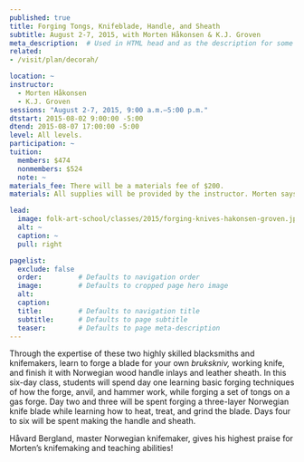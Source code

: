 ```yaml
---
published: true
title: Forging Tongs, Knifeblade, Handle, and Sheath 
subtitle: August 2-7, 2015, with Morten Håkonsen & K.J. Groven
meta_description:  # Used in HTML head and as the description for some search engines
related:
- /visit/plan/decorah/

location: ~
instructor: 
  - Morten Håkonsen
  - K.J. Groven
sessions: "August 2-7, 2015, 9:00 a.m.–5:00 p.m."
dtstart: 2015-08-02 9:00:00 -5:00
dtend: 2015-08-07 17:00:00 -5:00
level: All levels.  
participation: ~
tuition:
  members: $474
  nonmembers: $524
  note: ~
materials_fee: There will be a materials fee of $200.
materials: All supplies will be provided by the instructor. Morten says you will get the best Norwegian handles available! Students may use instructor’s tools.

lead:
  image: folk-art-school/classes/2015/forging-knives-hakonsen-groven.jpg
  alt: ~
  caption: ~
  pull: right

pagelist:
  exclude: false
  order:         # Defaults to navigation order  
  image:         # Defaults to cropped page hero image
  alt:
  caption:
  title:         # Defaults to navigation title
  subtitle:      # Defaults to page subtitle
  teaser:        # Defaults to page meta-description 
---
```

Through the expertise of these two highly skilled blacksmiths and knifemakers, learn to forge a blade for your own _brukskniv,_ working knife, and finish it with Norwegian wood handle inlays and leather sheath. In this six-day class, students will spend day one learning basic forging techniques of how the forge, anvil, and hammer work, while forging a set of tongs on a gas forge. Day two and three will be spent forging a three-layer Norwegian knife blade while learning how to heat, treat, and grind the blade. Days four to six will be spent making the handle and sheath. 

Håvard Bergland, master Norwegian knifemaker, gives his highest praise for Morten’s knifemaking and teaching abilities!